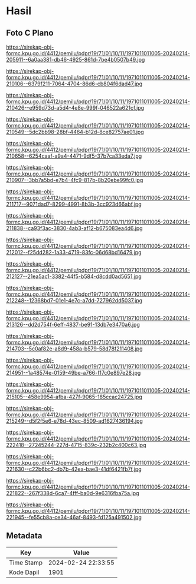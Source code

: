 # Hasil

## Foto C Plano

https://sirekap-obj-formc.kpu.go.id/4412/pemilu/pdpr/19/71/01/10/11/1971011011005-20240214-205911--6a0aa381-db46-4925-861d-7be4b0507b49.jpg

https://sirekap-obj-formc.kpu.go.id/4412/pemilu/pdpr/19/71/01/10/11/1971011011005-20240214-210106--6379f211-7064-4704-86d6-cb804f6dad47.jpg

https://sirekap-obj-formc.kpu.go.id/4412/pemilu/pdpr/19/71/01/10/11/1971011011005-20240214-210426--e959d73d-a5d4-4e8e-999f-046522a621cf.jpg

https://sirekap-obj-formc.kpu.go.id/4412/pemilu/pdpr/19/71/01/10/11/1971011011005-20240214-210549--5dc2bb98-28bf-4464-b12d-8ce82757ae01.jpg

https://sirekap-obj-formc.kpu.go.id/4412/pemilu/pdpr/19/71/01/10/11/1971011011005-20240214-210658--6254caaf-a9a4-4471-9df5-37b7ca33eda7.jpg

https://sirekap-obj-formc.kpu.go.id/4412/pemilu/pdpr/19/71/01/10/11/1971011011005-20240214-210907--3bb7a5bd-e7b4-4fc9-817b-8b20ebe99fc0.jpg

https://sirekap-obj-formc.kpu.go.id/4412/pemilu/pdpr/19/71/01/10/11/1971011011005-20240214-211717--9071dad7-8299-4991-8b3b-3cc923d66abf.jpg

https://sirekap-obj-formc.kpu.go.id/4412/pemilu/pdpr/19/71/01/10/11/1971011011005-20240214-211838--ca93f3ac-3830-4ab3-af12-b675083ea4d6.jpg

https://sirekap-obj-formc.kpu.go.id/4412/pemilu/pdpr/19/71/01/10/11/1971011011005-20240214-212012--f25dd282-1a33-4719-83fc-06d68bd16479.jpg

https://sirekap-obj-formc.kpu.go.id/4412/pemilu/pdpr/19/71/01/10/11/1971011011005-20240214-212127--21ea5ac1-3382-44f5-b584-d8cdd0ad5651.jpg

https://sirekap-obj-formc.kpu.go.id/4412/pemilu/pdpr/19/71/01/10/11/1971011011005-20240214-212248--12368bd7-01e1-4e7c-a7dd-727962dd5037.jpg

https://sirekap-obj-formc.kpu.go.id/4412/pemilu/pdpr/19/71/01/10/11/1971011011005-20240214-213126--dd2d754f-6eff-4837-be91-13db7e3470a6.jpg

https://sirekap-obj-formc.kpu.go.id/4412/pemilu/pdpr/19/71/01/10/11/1971011011005-20240214-214703--5c0af82e-a8d9-458a-b579-58d78f211408.jpg

https://sirekap-obj-formc.kpu.go.id/4412/pemilu/pdpr/19/71/01/10/11/1971011011005-20240214-214951--1a48574e-0159-49be-a766-f17c0e897e28.jpg

https://sirekap-obj-formc.kpu.go.id/4412/pemilu/pdpr/19/71/01/10/11/1971011011005-20240214-215105--458e9954-afba-427f-9065-185ccac24725.jpg

https://sirekap-obj-formc.kpu.go.id/4412/pemilu/pdpr/19/71/01/10/11/1971011011005-20240214-215249--d5f2f5e6-e78d-43ec-8509-ad1627436194.jpg

https://sirekap-obj-formc.kpu.go.id/4412/pemilu/pdpr/19/71/01/10/11/1971011011005-20240214-222418--27245244-227d-4715-839c-232b2c400c63.jpg

https://sirekap-obj-formc.kpu.go.id/4412/pemilu/pdpr/19/71/01/10/11/1971011011005-20240214-221630--c22b6bc2-db7b-42ea-bae3-41df6421fb7f.jpg

https://sirekap-obj-formc.kpu.go.id/4412/pemilu/pdpr/19/71/01/10/11/1971011011005-20240214-221822--267f338d-6ca7-4fff-ba0d-9e6316fba75a.jpg

https://sirekap-obj-formc.kpu.go.id/4412/pemilu/pdpr/19/71/01/10/11/1971011011005-20240214-221945--fe55cb8a-ce34-46af-8493-fd125a491502.jpg


## Metadata

| Key        | Value               |
| ---------- | ------------------- |
| Time Stamp | 2024-02-24 22:33:55 |
| Kode Dapil | 1901                |



